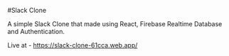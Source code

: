 #Slack Clone

A simple Slack Clone that made using React, Firebase Realtime Database and Authentication.

Live at - https://slack-clone-61cca.web.app/
